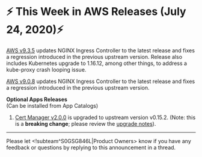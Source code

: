 # :zap: This Week in AWS Releases (July 24, 2020):zap:

[AWS v9.3.5](https://github.com/giantswarm/releases/tree/master/aws/v9.3.5) updates NGINX Ingress Controller to the latest release and fixes a regression introduced in the previous upstream version. Release also includes Kubernetes upgrade to 1.16.12, among other things, to address a kube-proxy crash looping issue.

[AWS v9.0.8](https://github.com/giantswarm/releases/tree/master/aws/v9.0.8) updates NGINX Ingress Controller to the latest release and fixes a regression introduced in the previous upstream version.

**Optional Apps Releases**  
(Can be installed from App Catalogs)

1. [Cert Manager v2.0.0](https://github.com/giantswarm/cert-manager-app/blob/master/CHANGELOG.md#v200-2020-07-21) is upgraded to upstream version v0.15.2. (Note: this is a **breaking change**; please review the [upgrade notes](https://github.com/giantswarm/cert-manager-app#upgrading-from-v090-giant-swarm-app-v108)).

---
Please let <!subteam^S0GSG846L|Product Owners> know if you have any feedback or questions by replying to this announcement in a thread.

